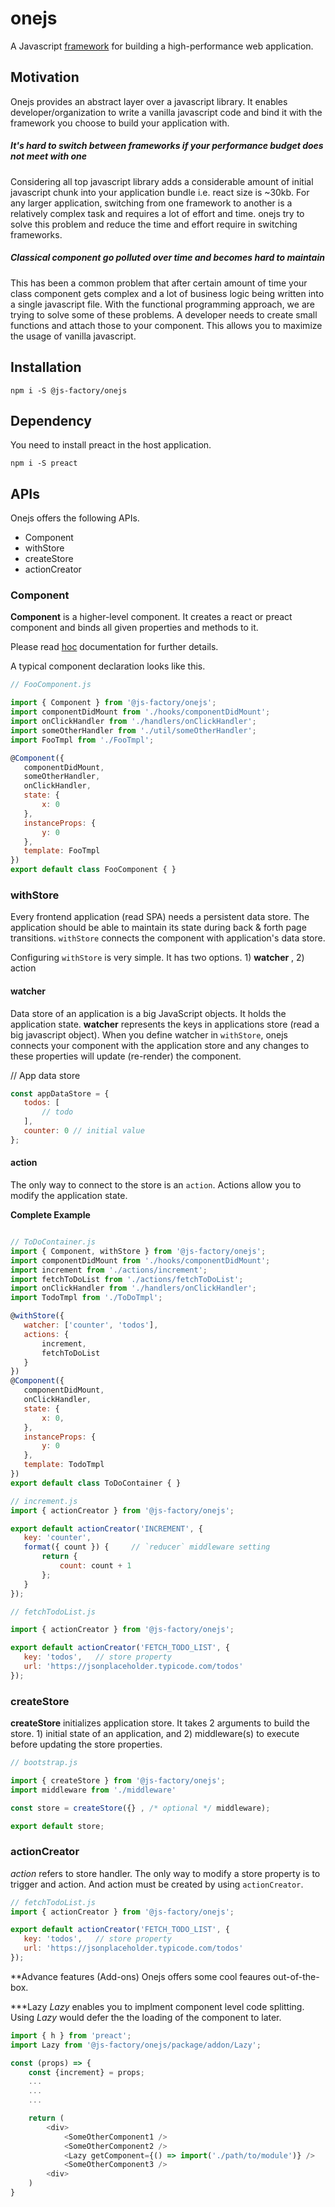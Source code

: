 # onejs
A Javascript [framework](https://en.wikipedia.org/wiki/Software_framework) for building a high-performance web application. 

## Motivation
Onejs provides an abstract layer over a javascript library. It enables developer/organization to write a vanilla javascript code and bind it with the framework you choose to build your application with.

##### It's hard to switch between frameworks if your performance budget does not meet with one
Considering all top javascript library adds a considerable amount of initial javascript chunk into your application bundle i.e. react size is ~30kb. For any larger application, switching from one framework to another is a relatively complex task and requires a lot of effort and time. onejs try to solve this problem and reduce the time and effort require in switching frameworks.

##### Classical component go polluted over time and becomes hard to maintain
This has been a common problem that after certain amount of time your class component gets complex and a lot of business logic being written into a single javascript file. With the functional programming approach, we are trying to solve some of these problems. A developer needs to create small functions and attach those to your component. This allows you to maximize the usage of vanilla javascript.

## Installation
```
npm i -S @js-factory/onejs
```

## Dependency 
You need to install preact in the host application.
```
npm i -S preact
```

## APIs
Onejs offers the following APIs.

- Component
- withStore
- createStore
- actionCreator

### Component
**Component** is a higher-level component. It creates a react or preact component and binds all given properties and methods to it.

Please read [hoc](https://www.npmjs.com/package/@js-factory/hoc) documentation for further details.

A typical component declaration looks like this.

```javascript
// FooComponent.js

import { Component } from '@js-factory/onejs';
import componentDidMount from './hooks/componentDidMount';
import onClickHandler from './handlers/onClickHandler';
import someOtherHandler from './util/someOtherHandler';
import FooTmpl from './FooTmpl';

@Component({
   componentDidMount,
   someOtherHandler,
   onClickHandler,
   state: {
       x: 0
   },
   instanceProps: {
       y: 0
   },
   template: FooTmpl
})
export default class FooComponent { }

```

### withStore
Every frontend application (read SPA) needs a persistent data store. The application should be able to maintain its state during back & forth page transitions. `withStore` connects the component with application's data store. 

Configuring `withStore` is very simple. It has two options. 1) **watcher** , 2) action

#### watcher
Data store of an application is a big JavaScript objects. It holds the application state. **watcher** represents the keys in applications store (read a big javascript object). When you define watcher in `withStore`, onejs connects your component with the application store and any changes to these properties will update (re-render) the component.

// App data store

```js
const appDataStore = {
   todos: [
       // todo
   ],
   counter: 0 // initial value
};
```

#### action
The only way to connect to the store is an `action`. Actions allow you to modify the application state.

**Complete Example**

```javascript

// ToDoContainer.js
import { Component, withStore } from '@js-factory/onejs';
import componentDidMount from './hooks/componentDidMount';
import increment from './actions/increment';
import fetchToDoList from './actions/fetchToDoList';
import onClickHandler from './handlers/onClickHandler';
import TodoTmpl from './ToDoTmpl';

@withStore({
   watcher: ['counter', 'todos'],
   actions: {
       increment,
       fetchToDoList
   }
})
@Component({
   componentDidMount,
   onClickHandler,
   state: {
       x: 0,
   },
   instanceProps: {
       y: 0
   },
   template: TodoTmpl
})
export default class ToDoContainer { }

// increment.js
import { actionCreator } from '@js-factory/onejs';

export default actionCreator('INCREMENT', {
   key: 'counter',
   format({ count }) {     // `reducer` middleware setting
       return {
           count: count + 1
       };
   }
});

// fetchTodoList.js

import { actionCreator } from '@js-factory/onejs';

export default actionCreator('FETCH_TODO_LIST', {
   key: 'todos',   // store property
   url: 'https://jsonplaceholder.typicode.com/todos'
});

```

### createStore
**createStore** initializes application store. It takes 2 arguments to build the store. 1) initial state of an application, and 2) middleware(s) to execute before updating the store properties.

```javascript
// bootstrap.js

import { createStore } from '@js-factory/onejs';
import middleware from './middleware'

const store = createStore({} , /* optional */ middleware);

export default store;

```
### actionCreator
*action* refers to store handler. The only way to modify a store property is to trigger and action. And action must be created by using `actionCreator`.

```javascript
// fetchTodoList.js
import { actionCreator } from '@js-factory/onejs';

export default actionCreator('FETCH_TODO_LIST', {
   key: 'todos',   // store property
   url: 'https://jsonplaceholder.typicode.com/todos'
});
```

**Advance features (Add-ons)
Onejs offers some cool feaures out-of-the-box. 

***Lazy
_Lazy_ enables you to implment component level code splitting. Using _Lazy_ would defer the the loading of the component to later.

```javascript
import { h } from 'preact';
import Lazy from '@js-factory/onejs/package/addon/Lazy';

const (props) => {
    const {increment} = props;
    ...
    ...
    ...

    return (
        <div>
            <SomeOtherComponent1 />
            <SomeOtherComponent2 />
            <Lazy getComponent={() => import('./path/to/module')} />
            <SomeOtherComponent3 />
        <div>
    )
}
```
